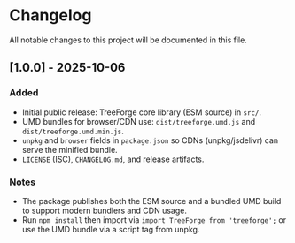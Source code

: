# Changelog

All notable changes to this project will be documented in this file.

## [1.0.0] - 2025-10-06
### Added
- Initial public release: TreeForge core library (ESM source) in `src/`.
- UMD bundles for browser/CDN use: `dist/treeforge.umd.js` and `dist/treeforge.umd.min.js`.
- `unpkg` and `browser` fields in `package.json` so CDNs (unpkg/jsdelivr) can serve the minified bundle.
- `LICENSE` (ISC), `CHANGELOG.md`, and release artifacts.

### Notes
- The package publishes both the ESM source and a bundled UMD build to support modern bundlers and CDN usage.
- Run `npm install` then import via `import TreeForge from 'treeforge';` or use the UMD bundle via a script tag from unpkg.
